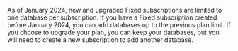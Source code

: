 As of January 2024, new and upgraded Fixed subscriptions are limited to one database per subscription. If you have a Fixed subscription created before January 2024, you can add databases up to the previous plan limit. If you choose to upgrade your plan, you can keep your databases, but you will need to create a new subscription to add another database.